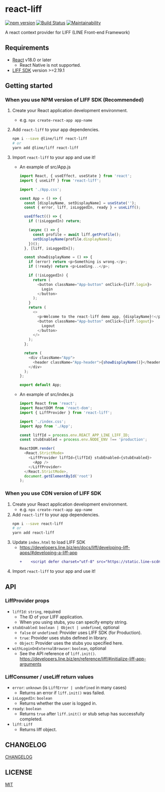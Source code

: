 # react-liff

[![npm version](https://badge.fury.io/js/react-liff.svg)](https://badge.fury.io/js/react-liff)
[![Build Status](https://github.com/epaew/react-liff/workflows/Run%20Tests/badge.svg)](https://github.com/epaew/react-liff/actions?query=workflow%3A%22Run+Tests%22+branch%3A%22master%22)
[![Maintainability](https://api.codeclimate.com/v1/badges/4ff4ef0a7a4343c6ae52/maintainability)](https://codeclimate.com/github/epaew/react-liff/maintainability)

A react context provider for LIFF (LINE Front-end Framework)

## Requirements

- [React](https://reactjs.org/) v18.0 or later
  - React Native is not supported.
- [LIFF SDK](https://developers.line.biz/en/docs/liff/release-notes/#liff-version-and-release-date) version >=2.19.1

## Getting started

### When you use NPM version of LIFF SDK (Recommended)

1. Create your React application development environment.
   - e.g. `npx create-react-app app-name`
2. Add `react-liff` to your app dependencies.
   ```sh
   npm i --save @line/liff react-liff
   # or
   yarn add @line/liff react-liff
   ```
3. Import `react-liff` to your app and use it!

   - An example of src/App.js

     ```javascript
     import React, { useEffect, useState } from 'react';
     import { useLiff } from 'react-liff';

     import './App.css';

     const App = () => {
       const [displayName, setDisplayName] = useState('');
       const { error, liff, isLoggedIn, ready } = useLiff();

       useEffect(() => {
         if (!isLoggedIn) return;

         (async () => {
           const profile = await liff.getProfile();
           setDisplayName(profile.displayName);
         })();
       }, [liff, isLoggedIn]);

       const showDisplayName = () => {
         if (error) return <p>Something is wrong.</p>;
         if (!ready) return <p>Loading...</p>;

         if (!isLoggedIn) {
           return (
             <button className="App-button" onClick={liff.login}>
               Login
             </button>
           );
         }
         return (
           <>
             <p>Welcome to the react-liff demo app, {displayName}!</p>
             <button className="App-button" onClick={liff.logout}>
               Logout
             </button>
           </>
         );
       };

       return (
         <div className="App">
           <header className="App-header">{showDisplayName()}</header>
         </div>
       );
     };

     export default App;
     ```

   - An example of src/index.js

     ```javascript
     import React from 'react';
     import ReactDOM from 'react-dom';
     import { LiffProvider } from 'react-liff';

     import './index.css';
     import App from './App';

     const liffId = process.env.REACT_APP_LINE_LIFF_ID;
     const stubEnabled = process.env.NODE_ENV !== 'production';

     ReactDOM.render(
       <React.StrictMode>
         <LiffProvider liffId={liffId} stubEnabled={stubEnabled}>
           <App />
         </LiffProvider>
       </React.StrictMode>,
       document.getElementById('root')
     );
     ```

### When you use CDN version of LIFF SDK

1. Create your React application development environment.
   - e.g. `npx create-react-app app-name`
2. Add `react-liff` to your app dependencies.
   ```sh
   npm i --save react-liff
   # or
   yarn add react-liff
   ```
3. Update `index.html` to load LIFF SDK
   - https://developers.line.biz/en/docs/liff/developing-liff-apps/#developing-a-liff-app
     ```diff
     +    <script defer charset="utf-8" src="https://static.line-scdn.net/liff/edge/2/sdk.js"></script>
     ```
4. Import `react-liff` to your app and use it!

## API

### LiffProvider props

- `liffId`: `string`, required
  - The ID of your LIFF application.
  - When you using stubs, you can specify empty string.
- `stubEnabled`: `boolean | Object | undefined`, optional
  - `false` or `undefined`: Provider uses LIFF SDK (for Production).
  - `true`: Provider uses stubs defined in library.
  - `Object`: Provider uses the stubs you specified here.
- `withLoginOnExternalBrowser`: `boolean`, optional
  - See the API reference of `liff.init()`. https://developers.line.biz/en/reference/liff/#initialize-liff-app-arguments

### LiffConsumer / useLiff return values

- `error`: `unknown` (is `LiffError | undefined` in many cases)
  - Returns an error if `liff.init()` was failed.
- `isLoggedIn`: `boolean`
  - Returns whether the user is logged in.
- `ready`: `boolean`
  - Returns `true` after `liff.init()` or stub setup has successfully completed.
- `liff`: `Liff`
  - Returns liff object.

## CHANGELOG

[CHANGELOG](./CHANGELOG.md)

## LICENSE

[MIT](./LICENSE)
